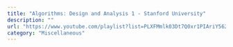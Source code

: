 ```yaml
---
title: "Algorithms: Design and Analysis 1 - Stanford University"
description: ""
url: "https://www.youtube.com/playlist?list=PLXFMmlk03Dt7Q0xr1PIAriY5623cKiH7V"
category: "Miscellaneous"
---
```

